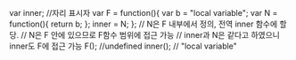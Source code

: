 var inner; //자리 표시자
var F = function(){
  var b = "local variable";
  var N = function(){
    return b;
  };
  inner = N;
};
// N은 F 내부에서 정의, 전역 inner 함수에 할당.
// N은 F 안에 있으므로 F함수 범위에 접근 가능
// inner과 N은 같다고 하였으니 inner도 F에 접근 가능
F(); //undefined
inner(); // "local variable"
